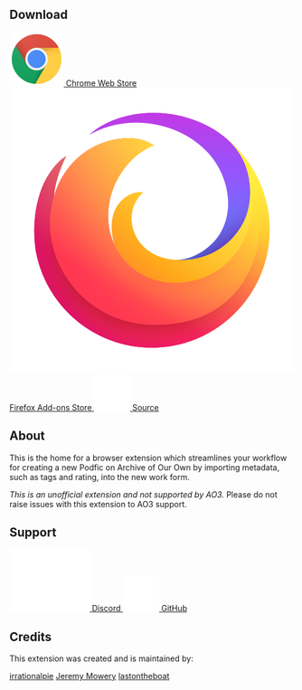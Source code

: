 ## Download

<a href="https://chrome.google.com/webstore/detail/ao3-podfic-posting-helper/liceoplaldpcfdkndimfppgdcbophgma?utm_source=github&utm_medium=web&utm_campaign=github_pages"
    target="_blank" rel="noopener" class="button">
    <img alt="" role="presentation" src="/assets/img/chrome-logo.svg" class="logo">
    Chrome Web Store
</a>
<a href="https://addons.mozilla.org/en-US/firefox/addon/ao3-podfic-posting-helper/" target="_blank" rel="noopener"
    class="button">
    <img alt="" role="presentation" src="/assets/img/firefox-logo.svg" class="logo">
    Firefox Add-ons Store
</a>
<a href="{{ site.github.zip_url }}" target="_blank" rel="noopener" class="button">
    <img alt="" role="presentation" src="/assets/img/github-logo.png" class="logo"> Source
</a>

## About

This is the home for a browser extension which streamlines your workflow for creating a new Podfic
on Archive of Our Own by importing metadata, such as tags and rating, into the new work form.

_This is an unofficial extension and not supported by AO3._ Please do not raise issues with this
extension to AO3 support.

## Support

<a href="https://discord.gg/rhynWjrCw2"
    target="_blank" rel="noopener" class="button">
    <img alt="" role="presentation" src="/assets/img/discord-logo.svg" class="logo">
    Discord
</a>
<a href="https://github.com/LazyCats-dev/ao3-podfic-posting-helper/issues/new" target="_blank" rel="noopener"
    class="button">
    <img alt="" role="presentation" src="/assets/img/github-logo.png" class="logo">
    GitHub
</a>

## Credits

This extension was created and is maintained by:

[irrationalpie](https://archiveofourown.org/users/irrationalpie/pseuds/irrationalpie)
[Jeremy Mowery](https://mowery.dev)
[lastontheboat](https://archiveofourown.org/users/lastontheboat)
